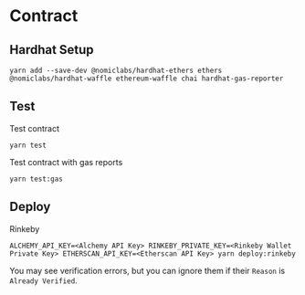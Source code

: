 # Contract

## Hardhat Setup
```
yarn add --save-dev @nomiclabs/hardhat-ethers ethers @nomiclabs/hardhat-waffle ethereum-waffle chai hardhat-gas-reporter
```

## Test
Test contract
```
yarn test
```

Test contract with gas reports
```
yarn test:gas
```

## Deploy
Rinkeby
```
ALCHEMY_API_KEY=<Alchemy API Key> RINKEBY_PRIVATE_KEY=<Rinkeby Wallet Private Key> ETHERSCAN_API_KEY=<Etherscan API Key> yarn deploy:rinkeby
```

You may see verification errors, but you can ignore them if their `Reason` is `Already Verified`.
